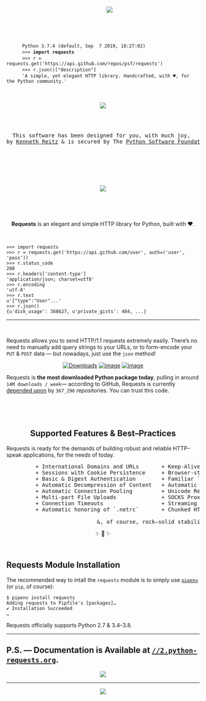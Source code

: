 

<span align="center">
    
<pre>
    <a href="https://2.python-requests.org/"><img src="https://raw.githubusercontent.com/psf/requests/master/ext/requests-logo.png" align="center" /></a>
    <div align="left">
    <p></p>
    <code> Python 3.7.4 (default, Sep  7 2019, 18:27:02)</code>
    <code> >>> <strong>import requests</strong></code>
    <code> >>> r = requests.get('https://api.github.com/repos/psf/requests')</code>
    <code> >>> r.json()["description"]</code>
    <code> 'A simple, yet elegant HTTP library. Handcrafted, with ♥, for the Python community.'</code>
    </div>
    
<a href="https://www.codecademy.com/articles/http-requests"><img src="https://github.com/psf/requests/blob/master/ext/flower-of-life.jpg?raw=true" /></a>
    
    <p align="center">
This software has been designed for you, with much joy, 
by <a href="https://kennethreitz.org/">Kenneth Reitz</a> & is secured by The <a href="https://www.python.org/psf/">Python Software Foundation</a>.  
   </p>
<p>&nbsp;</p>
<img src="https://github.com/psf/requests/blob/master/ext/flourish.png?raw=true" />
</pre>

</span>

<p>&nbsp;</p><p>&nbsp;</p>

<p align="center"><strong>Requests</strong> is an elegant and simple HTTP library for Python, built with ♥.</p>

<p>&nbsp;</p>

```pycon
>>> import requests
>>> r = requests.get('https://api.github.com/user', auth=('user', 'pass'))
>>> r.status_code
200
>>> r.headers['content-type']
'application/json; charset=utf8'
>>> r.encoding
'utf-8'
>>> r.text
u'{"type":"User"...'
>>> r.json()
{u'disk_usage': 368627, u'private_gists': 484, ...}
```



---------------------------------------------------------------------

<p>&nbsp;</p>

Requests allows you to send HTTP/1.1 requests extremely easily. There’s no need to manually add query strings to your URLs, or to form-encode your `PUT` & `POST` data — but nowadays, just use the `json` method!

<p align="center"><a href="https://pepy.tech/project/requests" rel="nofollow"><img src="https://camo.githubusercontent.com/e1dedc9f5ce5cd6b6c699f33d2e812daadcf3645/68747470733a2f2f706570792e746563682f62616467652f7265717565737473" alt="Downloads" data-canonical-src="https://pepy.tech/badge/requests" style="max-width:100%;"></a>
<a href="https://pypi.org/project/requests/" rel="nofollow"><img src="https://camo.githubusercontent.com/6d78aeec0a9a1cfe147ad064bfb99069e298e29b/68747470733a2f2f696d672e736869656c64732e696f2f707970692f707976657273696f6e732f72657175657374732e737667" alt="image" data-canonical-src="https://img.shields.io/pypi/pyversions/requests.svg" style="max-width:100%;"></a>
<a href="https://github.com/psf/requests/graphs/contributors"><img src="https://camo.githubusercontent.com/a70ea15870b38bba9203b969f6a6b7e7845fbb8a/68747470733a2f2f696d672e736869656c64732e696f2f6769746875622f636f6e7472696275746f72732f7073662f72657175657374732e737667" alt="image" data-canonical-src="https://img.shields.io/github/contributors/psf/requests.svg" style="max-width:100%;"></a></p>

Requests is **the most downloaded Python package today**, pulling in around `14M downloads / week`— according to GitHub, Requests is currently [depended upon](https://github.com/psf/requests/network/dependents?package_id=UGFja2FnZS01NzA4OTExNg%3D%3D) by `367_296` repositories. You can trust this code.


<p>&nbsp;</p>

<p>&nbsp;</p>

<h2 align="center">Supported Features & Best–Practices</h2>

Requests is ready for the demands of building robust and reliable HTTP–speak applications, for the needs of today.

<pre class="test">
         + International Domains and URLs       + Keep-Alive & Connection Pooling
         + Sessions with Cookie Persistence     + Browser-style SSL Verification 
         + Basic & Digest Authentication        + Familiar `dict`–like Cookies   
         + Automatic Decompression of Content   + Automatic Content Decoding     
         + Automatic Connection Pooling         + Unicode Response Bodies<super>*</super>
         + Multi-part File Uploads              + SOCKS Proxy Support            
         + Connection Timeouts                  + Streaming Downloads
         + Automatic honoring of `.netrc`       + Chunked HTTP Requests          
              
                            &, of course, rock–solid stability!
</pre>
</div>

<p align="center">
        ✨ 🍰 ✨
</p>

<p>&nbsp;</p>

Requests Module Installation
----------------------------

The recommended way to intall the `requests` module is to simply use [`pipenv`](http://pipenv.org/) (or `pip`, of
course):

```console
$ pipenv install requests
Adding requests to Pipfile's [packages]…
✔ Installation Succeeded
…
```

Requests officially supports Python 2.7 & 3.4–3.8.

-------------------------------------

## P.S. — Documentation is Available at [`//2.python-requests.org`](https://2.python-requests.org/).

<p align="center">
        <a href="https://2.python-requests.org/"><img src="https://raw.githubusercontent.com/psf/requests/master/ext/ss.png" align="center" /></a>
</p>


------------------


<p align="center">
        <a href="https://github.com/psf/requests/blob/master/LICENSE"><img src="https://raw.githubusercontent.com/psf/requests/master/ext/license.png" align="center" /></a>
</p>


